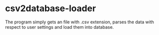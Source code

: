 # csv2database-loader
The program simply gets an file with .csv extension, parses the data with respect to user settings and load them into database.
